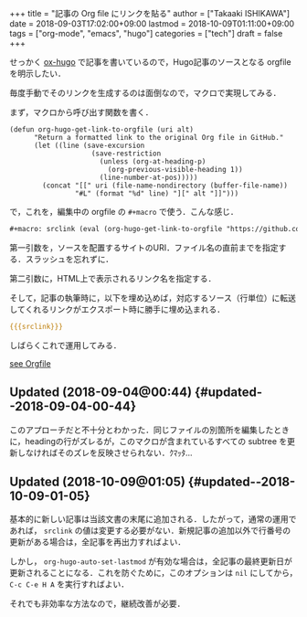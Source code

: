+++
title = "記事の Org file にリンクを貼る"
author = ["Takaaki ISHIKAWA"]
date = 2018-09-03T17:02:00+09:00
lastmod = 2018-10-09T01:11:00+09:00
tags = ["org-mode", "emacs", "hugo"]
categories = ["tech"]
draft = false
+++

せっかく [ox-hugo](https://github.com/kaushalmodi/ox-hugo) で記事を書いているので，Hugo記事のソースとなる orgfile を明示したい．

毎度手動でそのリンクを生成するのは面倒なので，マクロで実現してみる．

まず，マクロから呼び出す関数を書く．

```emacs-lisp
(defun org-hugo-get-link-to-orgfile (uri alt)
      "Return a formatted link to the original Org file in GitHub."
      (let ((line (save-excursion
                    (save-restriction
                      (unless (org-at-heading-p)
                        (org-previous-visible-heading 1))
                      (line-number-at-pos)))))
        (concat "[[" uri (file-name-nondirectory (buffer-file-name))
                "#L" (format "%d" line) "][" alt "]]")))
```

で，これを，編集中の orgfile の `#+macro` で使う．こんな感じ．

```org
#+macro: srclink (eval (org-hugo-get-link-to-orgfile "https://github.com/takaxp/blog/blame/master/entries/" "see Orgfile"))
```

第一引数を，ソースを配置するサイトのURI．ファイル名の直前までを指定する．スラッシュを忘れずに．

第二引数に，HTML上で表示されるリンク名を指定する．

そして，記事の執筆時に，以下を埋め込めば，対応するソース（行単位）に転送してくれるリンクがエクスポート時に勝手に埋め込まれる．

```org
{{{srclink}}}
```

しばらくこれで運用してみる．

[see Orgfile](https://github.com/takaxp/blog/blame/master/entries/archive.org#L545)


## Updated (2018-09-04@00:44) {#updated--2018-09-04-00-44}

このアプローチだと不十分とわかった．同じファイルの別箇所を編集したときに，headingの行がズレるが，このマクロが含まれているすべての subtree を更新しなければそのズレを反映させられない．ｸﾏｯﾀ...


## Updated (2018-10-09@01:05) {#updated--2018-10-09-01-05}

基本的に新しい記事は当該文書の末尾に追加される．したがって，通常の運用であれば， `srclink` の値は変更する必要がない．新規記事の追加以外で行番号の更新がある場合は，全記事を再出力すればよい．

しかし， `org-hugo-auto-set-lastmod` が有効な場合は，全記事の最終更新日が更新されることになる．これを防ぐために，このオプションは `nil` にしてから， `C-c C-e H A` を実行すればよい．

それでも非効率な方法なので，継続改善が必要．

